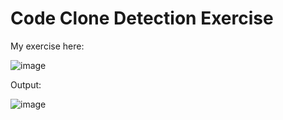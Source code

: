 # Code Clone Detection Exercise

My exercise here:

![image](https://github.com/user-attachments/assets/39f762c5-01fd-4c54-b873-d16042c671eb)

Output:

![image](https://github.com/user-attachments/assets/b7b4b4ad-8ddf-4da7-8a2f-a48c194c7d01)
